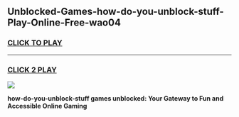 
## Unblocked-Games-how-do-you-unblock-stuff-Play-Online-Free-wao04
<h3>
<a href="https://premium76.site?title=how-do-you-unblock-stuff&ref=26A">CLICK TO PLAY</a></h3>
<hr>

<h3>
<a href="https://premium76.site?title=how-do-you-unblock-stuff&ref=26A">CLICK 2 PLAY</a>
  
</h3>

<a href="https://premium76.site?title=how-do-you-unblock-stuff&ref=26A"><img src="https://clearcache.store/games.png"></a>


**how-do-you-unblock-stuff games unblocked: Your Gateway to Fun and Accessible Online Gaming**

